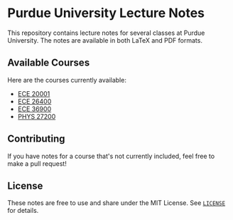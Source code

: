 # Purdue University Lecture Notes

This repository contains lecture notes for several classes at Purdue University. The notes are available in both LaTeX and PDF formats.

## Available Courses

Here are the courses currently available:

- [ECE 20001](ECE20001Notes.pdf)
- [ECE 26400](ECE26400Notes.pdf)
- [ECE 36900](ECE36900Notes.pdf)
- [PHYS 27200](PHYS27200Notes.pdf)

## Contributing

If you have notes for a course that's not currently included, feel free to make a pull request!


## License

These notes are free to use and share under the MIT License. See [`LICENSE`](LICENSE) for details.